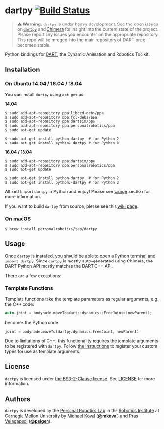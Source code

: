 # dartpy [![Build Status](https://travis-ci.org/personalrobotics/dartpy.svg?branch=master)](https://travis-ci.org/personalrobotics/dartpy) #

> :warning: **Warning:** `dartpy` is under heavy development. See the open
> issues on [`dartpy`](https://github.com/personalrobotics/dartpy/issues) and
> [Chimera](https://github.com/personalrobotics/chimera/issues) for insight
> into the current state of the project. Please report any issues you
> encounter on the appropriate repository. This repo will be mreged into the
> main repository of DART once becomes stable.

Python bindings for [DART][dart], the Dynamic Animation and Robotics Toolkit.

## Installation

### On Ubuntu 14.04 / 16.04 / 18.04

You can install `dartpy` using `apt-get` as:

**14.04**

```shell
$ sudo add-apt-repository ppa:libccd-debs/ppa
$ sudo add-apt-repository ppa:fcl-debs/ppa
$ sudo add-apt-repository ppa:dartsim/ppa
$ sudo add-apt-repository ppa:personalrobotics/ppa
$ sudo apt-get update

$ sudo apt-get install python-dartpy  # for Python 2
$ sudo apt-get install python3-dartpy # for Python 3
```

**16.04 / 18.04**

```shell
$ sudo add-apt-repository ppa:dartsim/ppa
$ sudo add-apt-repository ppa:personalrobotics/ppa
$ sudo apt-get update

$ sudo apt-get install python-dartpy  # for Python 2
$ sudo apt-get install python3-dartpy # for Python 3
```

All set! Import `dartpy` in Python and enjoy! Please see [Usage](#usage) section for more information.

If you want to build `dartpy` from source, please see this [wiki page](https://github.com/personalrobotics/dartpy/wiki/Building-from-Source).

### On macOS

```shell
$ brew install personalrobotics/tap/dartpy
```

## Usage

Once `dartpy` is installed, you should be able to open a Python terminal and
`import dartpy`. Since `dartpy` is mostly auto-generated using Chimera, the
DART Python API mostly matches the DART C++ API.

There are a few exceptions:

### Template Functions

Template functions take the template parameters as regular arguments, e.g. the
C++ code:
```c++
auto joint = bodynode.moveTo<dart::dynamics::FreeJoint>(newParent);
```
becomes the Python code
```python
joint = bodynode.moveTo(dartpy.dynamics.FreeJoint, newParent)
```

Due to limitations of C++, this functionality requires the template arguments
to be registered with `dartpy`. Follow [the instructions](https://github.com/personalrobotics/dartpy/wiki/Bindings-for-Extension-Libraries#template-member-functions)
to register your custom types for use as template arguments.

## License

`dartpy` is licensed under [the BSD-2-Clause license](https://opensource.org/licenses/BSD-2-Clause). See [LICENSE](https://github.com/personalrobotics/dartpy/blob/master/LICENSE) for more information.

## Authors

`dartpy` is developed by the [Personal Robotics Lab][prl] in the [Robotics
Institute][ri] at [Carnegie Mellon University][cmu] by [Michael Koval][mkoval]
([**@mkoval**][mkoval_github]) and [Pras Velagapudi][psigen]
([**@psigen**][psigen_github]).


[chimera]: https://github.com/personalrobotics/chimera
[cmake]: https://cmake.org/
[cmu]: http://www.cmu.edu
[dart]: http://dartsim.github.io/
[mkoval]: http://mkoval.org
[mkoval_github]: https://github.com/mkoval
[prl]: https://personalrobotics.ri.cmu.edu
[prl_dev]: https://personalrobotics.cs.washington.edu/software/development-environment/
[psigen]: http://www.snowbotic.com/
[psigen_github]: http://github.com/psigen
[ri]: https://www.ri.cmu.edu
[ubuntu1404]: http://releases.ubuntu.com/14.04/
